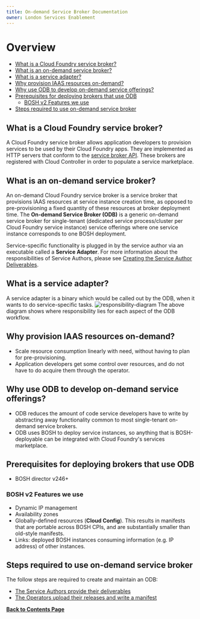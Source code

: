 ```yaml
---
title: On-demand Service Broker Documentation
owner: London Services Enablement
---
```


# Overview

- [What is a Cloud Foundry service broker?](/on-demand-service-broker/overview.html#what-is-a-cloud-foundry-service-broker)
- [What is an on-demand service broker?](/on-demand-service-broker/overview.html#what-is-an-on-demand-service-broker)
- [What is a service adapter?](/on-demand-service-broker/overview.html#what-is-a-service-adapter)
- [Why provision IAAS resources on-demand?](/on-demand-service-broker/overview.html#why-provision-iaas-resources-on-demand)
- [Why use ODB to develop on-demand service offerings?](/on-demand-service-broker/overview.html#why-use-odb-to-develop-on-demand-service-offerings)
- [Prerequisites for deploying brokers that use ODB](/on-demand-service-broker/overview.html#prerequisites-for-deploying-brokers-that-use-odb)
  - [BOSH v2 Features we use](/on-demand-service-broker/overview.html#bosh-v2-features-we-use)
- [Steps required to use on-demand service broker](/on-demand-service-broker/overview.html#steps-required-to-use-on-demand-service-broker)

<a id="what-is-a-cloud-foundry-service-broker"></a>
## What is a Cloud Foundry service broker?
A Cloud Foundry service broker allows application developers to provision services to be used by their Cloud Foundry apps. They are implemented as HTTP servers that conform to the [service broker API](http://docs.cloudfoundry.org/services/api.html). These brokers are registered with Cloud Controller in order to populate a service marketplace.

<a id="what-is-an-on-demand-service-broker"></a>
## What is an on-demand service broker?
An on-demand Cloud Foundry service broker is a service broker that provisions IAAS resources at service instance creation time, as opposed to pre-provisioning a fixed quantity of these resources at broker deployment time. The **On-demand Service Broker (ODB)** is a generic on-demand service broker for single-tenant (dedicated service process/cluster per Cloud Foundry service instance) service offerings where one service instance corresponds to one BOSH deployment.

Service-specific functionality is plugged in by the service author via an executable called a **Service Adapter**. For more information about the responsibilities of Service Authors, please see [Creating the Service Author Deliverables](/on-demand-service-broker/creating.html).

<a id="what-is-a-service-adapter"></a>
## What is a service adapter?
A service adapter is a binary which would be called out by the ODB, when it wants to do service-specific tasks.
![responsibility-diagram](/on-demand-service-broker/img/responsibility-diagram.png)
The above diagram shows where responsibility lies for each aspect of the ODB workflow.

<a id="why-provision-iaas-resources-on-demand"></a>
## Why provision IAAS resources on-demand?
* Scale resource consumption linearly with need, without having to plan for pre-provisioning.
* Application developers get some control over resources, and do not have to do acquire them through the operator.

<a id="why-use-odb-to-develop-on-demand-service-offerings"></a>
## Why use ODB to develop on-demand service offerings?
* ODB reduces the amount of code service developers have to write by abstracting away functionality common to most single-tenant on-demand service brokers.
* ODB uses BOSH to deploy service instances, so anything that is BOSH-deployable can be integrated with Cloud Foundry's services marketplace.

<a id="prerequisites-for-deploying-brokers-that-use-odb"></a>
## Prerequisites for deploying brokers that use ODB
* BOSH director v246+

<a id="bosh-v2-features-we-use"></a>
### BOSH v2 Features we use
* Dynamic IP management
* Availability zones
* Globally-defined resources (**Cloud Config**). This results in manifests that are portable across BOSH CPIs, and are substantially smaller than old-style manifests.
* Links: deployed BOSH instances consuming information (e.g. IP address) of other instances.

<a id="steps-required-to-use-on-demand-service-broker"></a>
## Steps required to use on-demand service broker

The follow steps are required to create and maintain an ODB:

* [The Service Authors provide their deliverables](/on-demand-service-broker/creating.html)
* [The Operators upload their releases and write a manifest](/on-demand-service-broker/installing.html)

**[Back to Contents Page](/on-demand-service-broker/index.html)**
